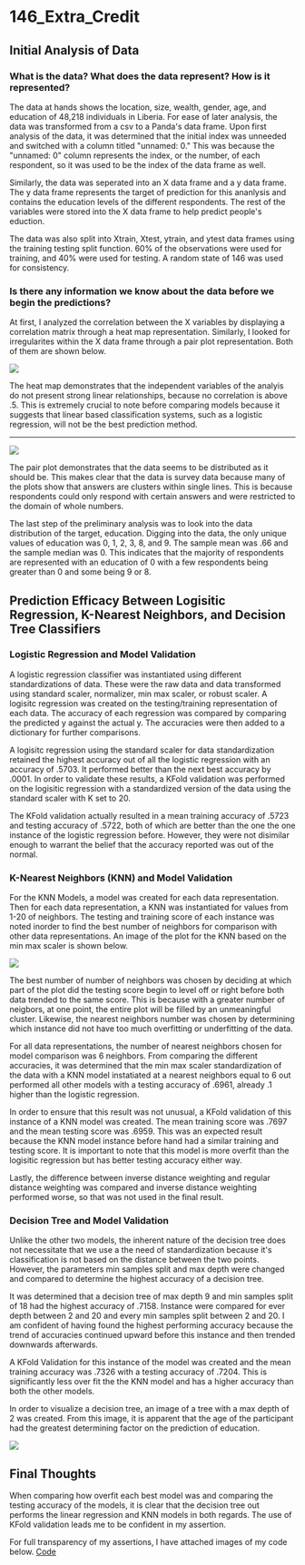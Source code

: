 # 146_Extra_Credit

## Initial Analysis of Data

### What is the data? What does the data represent? How is it represented?

The data at hands shows the location, size, wealth, gender, age, and education of 48,218 individuals in Liberia. For ease of later analysis, the data was transformed from a csv to a Panda's data frame. Upon first analysis of the data, it was determined that the initial index was unneeded and switched with a column titled "unnamed: 0." This was because the "unnamed: 0" column represents the index, or the number, of each respondent, so it was used to be the index of the data frame as well.

Similarly, the data was seperated into an X data frame and a y data frame. The y data frame represents the target of prediction for this ananlysis and contains the education levels of the different respondents. The rest of the variables were stored into the X data frame to help predict people's eduction. 

The data was also split into Xtrain, Xtest, ytrain, and ytest data frames using the training testing split function. 60% of the observations were used for training, and 40% were used for testing. A random state of 146 was used for consistency.

### Is there any information we know about the data before we begin the predictions?

At first, I analyzed the correlation between the X variables by displaying a correlation matrix through a heat map representation. Similarly, I looked for irregularites within the X data frame through a pair plot representation. Both of them are shown below.


![](corr_heat.png)

The heat map demonstrates that the independent variables of the analyis do not present strong linear relationships, because no correlation is above .5. This is extremely crucial to note before comparing models because it suggests that linear based classification systems, such as a logistic regression, will not be the best prediction method.
 _________________________________________________________________________________________________________________________________________________________________ 

![](pair_plot.png)

The pair plot demonstrates that the data seems to be distributed as it should be. This makes clear that the data is survey data because many of the plots show that answers are clusters within single lines. This is because respondents could only respond with certain answers and were restricted to the domain of whole numbers. 

The last step of the preliminary analysis was to look into the data distribution of the target, education. Digging into the data, the only unique values of education was 0, 1, 2, 3, 8, and 9. The sample mean was .66 and the sample median was 0. This indicates that the majority of respondents are represented with an education of 0 with a few respondents being greater than 0 and some being 9 or 8. 

## Prediction Efficacy Between Logisitic Regression, K-Nearest Neighbors, and Decision Tree Classifiers

### Logistic Regression and Model Validation

A logistic regression classifier was instantiated using different standardizations of data. These were the raw data and data transformed using standard scaler, normalizer, min max scaler, or robust scaler. A logisitc regression was created on the testing/training representation of each data. The accuracy of each regression was compared by comparing the predicted y against the actual y. The accuracies were then added to a dictionary for further comparisons. 

A logisitc regression using the standard scaler for data standardization retained the highest accuracy out of all the logistic regression with an accuracy of .5703. It performed better than the next best accuracy by .0001. In order to validate these results, a KFold validation was performed on the logisitic regression with a standardized version of the data using the standard scaler with K set to 20. 

The KFold validation actually resulted in a mean training accuracy of .5723 and testing accuracy of .5722, both of which are better than the one the one instance of the logistic regression before. However, they were not disimilar enough to warrant the belief that the accuracy reported was out of the normal.

### K-Nearest Neighbors (KNN) and Model Validation

For the KNN Models, a model was created for each data representation. Then for each data representation, a KNN was instantiated for values from 1-20 of neighbors. The testing and training score of each instance was noted inorder to find the best number of neighbors for comparison with other data representations. An image of the plot for the KNN based on the min max scaler is shown below. 

![](KNN_N_Neighbors.png)

The best number of number of neighbors was chosen by deciding at which part of the plot did the testing score begin to level off or right before both data trended to the same score. This is because with a greater number of neigbors, at one point, the entire plot will be filled by an unmeaningful cluster. Likewise, the nearest neighbors number was chosen by determining which instance did not have too much overfitting or underfitting of the data.

For all data representations, the number of nearest neighbors chosen for model comparison was 6 neighbors. From comparing the different accuracies, it was determined that the min max scaler standardization of the data with a KNN model instatiated at a nearest neighbors equal to 6 out performed all other models with a testing accuracy of .6961, already .1 higher than the logistic regression. 

In order to ensure that this result was not unusual, a KFold validation of this instance of a KNN model was created. The mean training score was .7697 and the mean testing score was .6959. This was an expected result because the KNN model instance before hand had a similar training and testing score. It is important to note that this model is more overfit than the logisitic regression but has better testing accuracy either way. 

Lastly, the difference between inverse distance weighting and regular distance weighting was compared and inverse distance weighting performed worse, so that was not used in the final result.

### Decision Tree and Model Validation

Unlike the other two models, the inherent nature of the decision tree does not necessitate that we use a the need of standardization because it's classification is not based on the distance between the two points. However, the parameters min samples split and max depth were changed and compared to determine the highest accuracy of a decision tree. 

It was determined that a decision tree of max depth 9 and min samples split of 18 had the highest accuracy of .7158. Instance were compared for ever depth between 2 and 20 and every min samples split between 2 and 20. I am confident of having found the highest performing accuracy because the trend of accuracies continued upward before this instance and then trended downwards afterwards. 

A KFold Validation for this instance of the model was created and the mean training accuracy was .7326 with a testing accuracy of .7204. This is significantly less over fit the the KNN model and has a higher accuracy than both the other models. 

In order to visualize a decision tree, an image of a tree with a max depth of 2 was created. From this image, it is apparent that the age of the participant had the greatest determining factor on the prediction of education.

![](decision_tree.png)

## Final Thoughts
When comparing how overfit each best model was and comparing the testing accuracy of the models, it is clear that the decision tree out performs the linear regression and KNN models in both regards. The use of KFold validation leads me to be confident in my assertion.

For full transparency of my assertions, I have attached images of my code below.
[Code](https://sasan-faraj.github.io/Extra_Credit/extra_credit)
